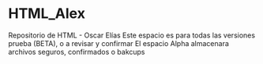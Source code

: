 # HTML_Alex
Repositorio de HTML - Oscar Elías
Este espacio es para todas las versiones prueba (BETA), o a revisar y confirmar
El espacio Alpha almacenara archivos seguros, confirmados o bakcups
